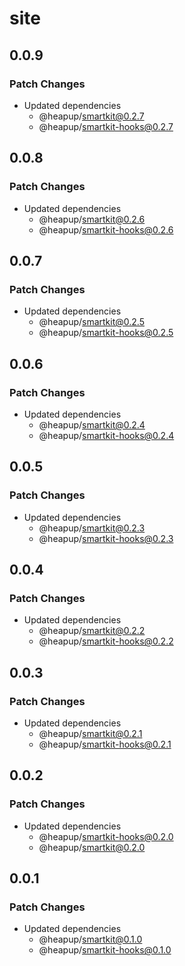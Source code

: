 # site

## 0.0.9

### Patch Changes

- Updated dependencies
  - @heapup/smartkit@0.2.7
  - @heapup/smartkit-hooks@0.2.7

## 0.0.8

### Patch Changes

- Updated dependencies
  - @heapup/smartkit@0.2.6
  - @heapup/smartkit-hooks@0.2.6

## 0.0.7

### Patch Changes

- Updated dependencies
  - @heapup/smartkit@0.2.5
  - @heapup/smartkit-hooks@0.2.5

## 0.0.6

### Patch Changes

- Updated dependencies
  - @heapup/smartkit@0.2.4
  - @heapup/smartkit-hooks@0.2.4

## 0.0.5

### Patch Changes

- Updated dependencies
  - @heapup/smartkit@0.2.3
  - @heapup/smartkit-hooks@0.2.3

## 0.0.4

### Patch Changes

- Updated dependencies
  - @heapup/smartkit@0.2.2
  - @heapup/smartkit-hooks@0.2.2

## 0.0.3

### Patch Changes

- Updated dependencies
  - @heapup/smartkit@0.2.1
  - @heapup/smartkit-hooks@0.2.1

## 0.0.2

### Patch Changes

- Updated dependencies
  - @heapup/smartkit-hooks@0.2.0
  - @heapup/smartkit@0.2.0

## 0.0.1

### Patch Changes

- Updated dependencies
  - @heapup/smartkit@0.1.0
  - @heapup/smartkit-hooks@0.1.0
